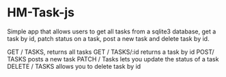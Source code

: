 # HM-Task-js

Simple app that allows users to get all tasks from a sqlite3 database,
get a task by id, patch status on a task, post a new task and delete
task by id.

GET / TASKS, returns all tasks
GET / TASKS/:id returns a task by id
POST/ TASKS posts a new task
PATCH / Tasks lets you update the status of a task
DELETE / TASKS allows you to delete task by id
